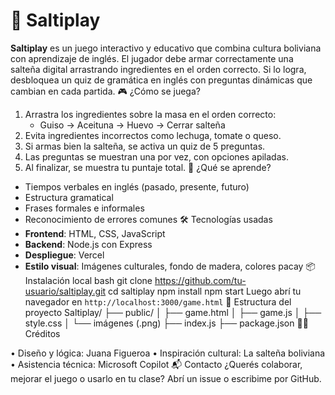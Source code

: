 # 🥟 Saltiplay
**Saltiplay** es un juego interactivo y educativo que combina cultura boliviana con aprendizaje de inglés. El jugador debe armar correctamente una salteña digital arrastrando ingredientes en el orden correcto. Si lo logra, desbloquea un quiz de gramática en inglés con preguntas dinámicas que cambian en cada partida.
 🎮 ¿Cómo se juega?
1. Arrastra los ingredientes sobre la masa en el orden correcto:
   - Guiso → Aceituna → Huevo → Cerrar salteña
2. Evita ingredientes incorrectos como lechuga, tomate o queso.
3. Si armas bien la salteña, se activa un quiz de 5 preguntas.
4. Las preguntas se muestran una por vez, con opciones apiladas.
5. Al finalizar, se muestra tu puntaje total.
 🧠 ¿Qué se aprende?
- Tiempos verbales en inglés (pasado, presente, futuro)
- Estructura gramatical
- Frases formales e informales
- Reconocimiento de errores comunes
 🛠️ Tecnologías usadas
- **Frontend**: HTML, CSS, JavaScript
- **Backend**: Node.js con Express
- **Despliegue**: Vercel
- **Estilo visual**: Imágenes culturales, fondo de madera, colores pacay
 📦 Instalación local
bash
git clone https://github.com/tu-usuario/saltiplay.git
cd saltiplay
npm install
npm start
Luego abrí tu navegador en `http://localhost:3000/game.html`
📁 Estructura del proyecto
Saltiplay/
├── public/
│   ├── game.html
│   ├── game.js
│   ├── style.css
│   └── imágenes (.png)
├── index.js
├── package.json
👨‍🍳 Créditos

• Diseño y lógica: Juana Figueroa 
• Inspiración cultural: La salteña boliviana
• Asistencia técnica: Microsoft Copilot
📬 Contacto
¿Querés colaborar, mejorar el juego o usarlo en tu clase? Abrí un issue o escribime por GitHub.

